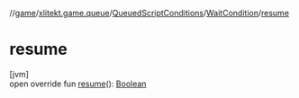 //[game](../../../../index.md)/[xlitekt.game.queue](../../index.md)/[QueuedScriptConditions](../index.md)/[WaitCondition](index.md)/[resume](resume.md)

# resume

[jvm]\
open override fun [resume](resume.md)(): [Boolean](https://kotlinlang.org/api/latest/jvm/stdlib/kotlin/-boolean/index.html)
